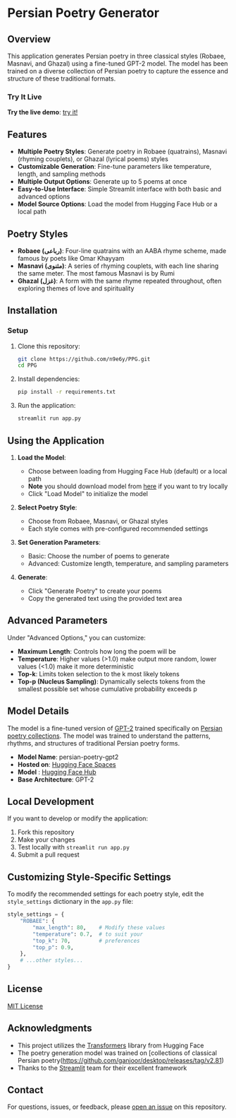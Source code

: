 # Persian Poetry Generator

## Overview

This application generates Persian poetry in three classical styles (Robaee, Masnavi, and Ghazal) using a fine-tuned GPT-2 model. The model has been trained on a diverse collection of Persian poetry to capture the essence and structure of these traditional formats.

### Try It Live

**Try the live demo**: [try it!](https://huggingface.co/spaces/n9e6y/PPG)

## Features

- **Multiple Poetry Styles**: Generate poetry in Robaee (quatrains), Masnavi (rhyming couplets), or Ghazal (lyrical poems) styles
- **Customizable Generation**: Fine-tune parameters like temperature, length, and sampling methods
- **Multiple Output Options**: Generate up to 5 poems at once
- **Easy-to-Use Interface**: Simple Streamlit interface with both basic and advanced options
- **Model Source Options**: Load the model from Hugging Face Hub or a local path

## Poetry Styles

- **Robaee (رباعی)**: Four-line quatrains with an AABA rhyme scheme, made famous by poets like Omar Khayyam
- **Masnavi (مثنوی)**: A series of rhyming couplets, with each line sharing the same meter. The most famous Masnavi is by Rumi
- **Ghazal (غزل)**: A form with the same rhyme repeated throughout, often exploring themes of love and spirituality

## Installation

### Setup

1. Clone this repository:
   ```bash
   git clone https://github.com/n9e6y/PPG.git
   cd PPG
   ```

2. Install dependencies:
   ```bash
   pip install -r requirements.txt
   ```

3. Run the application:
   ```bash
   streamlit run app.py
   ```

## Using the Application

1. **Load the Model**:
   - Choose between loading from Hugging Face Hub (default) or a local path
   - **Note** you should download model from [here](https://huggingface.co/spaces/n9e6y/PPG) if you want to try locally
   - Click "Load Model" to initialize the model

2. **Select Poetry Style**:
   - Choose from Robaee, Masnavi, or Ghazal styles
   - Each style comes with pre-configured recommended settings

3. **Set Generation Parameters**:
   - Basic: Choose the number of poems to generate
   - Advanced: Customize length, temperature, and sampling parameters

4. **Generate**:
   - Click "Generate Poetry" to create your poems
   - Copy the generated text using the provided text area

## Advanced Parameters

Under "Advanced Options," you can customize:

- **Maximum Length**: Controls how long the poem will be
- **Temperature**: Higher values (>1.0) make output more random, lower values (<1.0) make it more deterministic
- **Top-k**: Limits token selection to the k most likely tokens
- **Top-p (Nucleus Sampling)**: Dynamically selects tokens from the smallest possible set whose cumulative probability exceeds p

## Model Details

The model is a fine-tuned version of [GPT-2](https://huggingface.co/HooshvareLab/gpt2-fa) trained specifically on [Persian poetry collections](https://github.com/ganjoor/desktop/releases/tag/v2.81). The model was trained to understand the patterns, rhythms, and structures of traditional Persian poetry forms.

- **Model Name**: persian-poetry-gpt2
- **Hosted on**: [Hugging Face Spaces](https://huggingface.co/spaces/n9e6y/PPG)
- **Model** : [Hugging Face Hub](https://huggingface.co/n9e6y/persian-poetry-gpt2)
- **Base Architecture**: GPT-2

## Local Development

If you want to develop or modify the application:

1. Fork this repository
2. Make your changes
3. Test locally with `streamlit run app.py`
4. Submit a pull request

## Customizing Style-Specific Settings

To modify the recommended settings for each poetry style, edit the `style_settings` dictionary in the `app.py` file:

```python
style_settings = {
    "ROBAEE": {
        "max_length": 80,    # Modify these values
        "temperature": 0.7,  # to suit your
        "top_k": 70,         # preferences
        "top_p": 0.9,
    },
    # ...other styles...
}
```

## License

[MIT License](LICENSE)

## Acknowledgments

- This project utilizes the [Transformers](https://github.com/huggingface/transformers) library from Hugging Face
- The poetry generation model was trained on [collections of classical Persian poetry(https://github.com/ganjoor/desktop/releases/tag/v2.81)
- Thanks to the [Streamlit](https://streamlit.io/) team for their excellent framework

## Contact

For questions, issues, or feedback, please [open an issue](https://github.com/n9e6y/PPG/issues) on this repository.